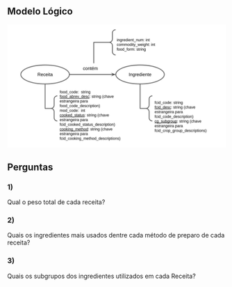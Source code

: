 ## Modelo Lógico

![Modelo Lógico](./img/lab_atualizado.png)

## Perguntas

### 1)

Qual o peso total de cada receita?

### 2)

Quais os ingredientes mais usados dentre cada método de preparo de cada receita?

### 3)

Quais os subgrupos dos ingredientes utilizados em cada Receita?
